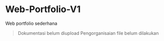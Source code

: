 # Web-Portfolio-V1
Web portfolio sederhana
> Dokumentasi belum diupload
> Pengorganisaian file belum dilakukan
